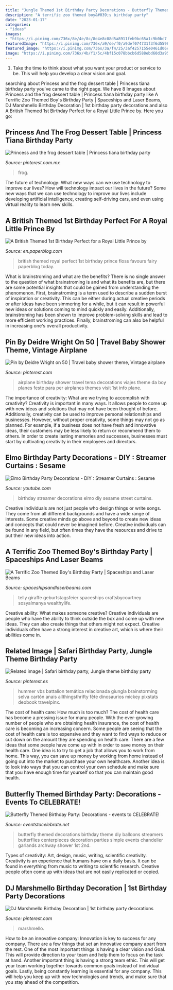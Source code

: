 ```yaml
---
title: "Jungle Themed 1st Birthday Party Decorations - Butterfly Themed Decorations Birthday Theme Diy Balloons Streamers Butterflies Centerpieces Decoration Parties Simple Events Chandelier Garlands Archway Shower 1st 2nd"
description: "A terrific zoo themed boy&#039;s birthday party"
date: "2023-01-17"
categories:
- "ideas"
images:
- "https://i.pinimg.com/736x/8e/4e/8c/8e4e8c08d5a8911feb9bc65a1c9b0bc7.jpg"
featuredImage: "https://i.pinimg.com/736x/a9/de/f0/a9def074731f3f6d559635507334df15.jpg"
featured_image: "https://i.pinimg.com/736x/3a/f4/25/3af4257155e0461d06c13980e02b1b89.jpg"
image: "https://i.pinimg.com/736x/4b/f1/5c/4bf15c078bbcb6d588ebd60d3a954515.jpg"
---
```



1. Take the time to think about what you want your product or service to be. This will help you develop a clear vision and goal.

	

		
searching about Princess and the frog dessert table | Princess tiana birthday party you've came to the right page. We have 8 Images about Princess and the frog dessert table | Princess tiana birthday party like A Terrific Zoo Themed Boy&#039;s Birthday Party | Spaceships and Laser Beams, DJ Marshmello Birthday Decoration | 1st birthday party decorations and also A British Themed 1st Birthday Perfect for a Royal Little Prince by. Here you go:
		
    
## Princess And The Frog Dessert Table | Princess Tiana Birthday Party

<img loading=lazy src="https://i.pinimg.com/736x/a9/de/f0/a9def074731f3f6d559635507334df15.jpg" onerror="this.onerror=null;this.src='https://tse3.mm.bing.net/th?id=OIP.FRkmPzewEMQgz-qZfjtKugHaHz&amp;pid=15.1';" alt="Princess and the frog dessert table | Princess tiana birthday party">

_Source: pinterest.com.mx_

>frog. 

	

The future of technology: What new ways can we use technology to improve our lives?
How will technology impact our lives in the future? Some new ways that we can use technology to improve our lives include developing artificial intelligence, creating self-driving cars, and even using virtual reality to learn new skills.

    
## A British Themed 1st Birthday Perfect For A Royal Little Prince By

<img loading=lazy src="https://m5.paperblog.com/i/59/596997/a-british-themed-1st-birthday-perfect-for-a-r-L-7WCdZ0.jpeg" onerror="this.onerror=null;this.src='https://tse4.mm.bing.net/th?id=OIP.xfyuT-RboNmkqa83UGga5QAAAA&amp;pid=15.1';" alt="A British Themed 1st Birthday Perfect for a Royal Little Prince by">

_Source: en.paperblog.com_

>british themed royal perfect 1st birthday prince floss favours fairy paperblog today. 

	

What is brainstroming and what are the benefits?
There is no single answer to the question of what brainstroming is and what its benefits are, but there are some potential insights that could be gained from understanding the phenomenon. First, brainstroming is a term used to describe a sudden burst of inspiration or creativity. This can be either during actual creative periods or after ideas have been simmering for a while, but it can result in powerful new ideas or solutions coming to mind quickly and easily. Additionally, brainstroming has been shown to improve problem-solving skills and lead to more efficient working practices. Finally, brainstroming can also be helpful in increasing one's overall productivity.

    
## Pin By Deidre Wright On 50 | Travel Baby Shower Theme, Vintage Airplane

<img loading=lazy src="https://i.pinimg.com/736x/3a/f4/25/3af4257155e0461d06c13980e02b1b89.jpg" onerror="this.onerror=null;this.src='https://tse2.mm.bing.net/th?id=OIP.dv9s4mRZTxeVzka9qxdvUAHaJ3&amp;pid=15.1';" alt="Pin by Deidre Wright on 50 | Travel baby shower theme, Vintage airplane">

_Source: pinterest.com_

>airplane birthday shower travel tema decorations viajes theme da boy planes feste para per airplanes themes visit 1st info plane. 

	

The importance of creativity: What are we trying to accomplish with creativity?
Creativity is important in many ways. It allows people to come up with new ideas and solutions that may not have been thought of before. Additionally, creativity can be used to improve personal relationships and businesses. However, without proper creativity, some things may not go as planned. For example, if a business does not have fresh and innovative ideas, their customers may be less likely to return or recommend them to others. In order to create lasting memories and successes, businesses must start by cultivating creativity in their employees and directors.

    
## Elmo Birthday Party Decorations - DIY : Streamer Curtains : Sesame

<img loading=lazy src="https://i.ytimg.com/vi/9DqOqSu7b9s/maxresdefault.jpg" onerror="this.onerror=null;this.src='https://tse2.mm.bing.net/th?id=OIP.e_esbsvr4hjl4sm-B5LPsgHaEK&amp;pid=15.1';" alt="Elmo Birthday Party Decorations - DIY : Streamer Curtains : Sesame">

_Source: youtube.com_

>birthday streamer decorations elmo diy sesame street curtains. 

	

Creative individuals are not just people who design things or write songs. They come from all different backgrounds and have a wide range of interests. Some creative minds go above and beyond to create new ideas and concepts that could never be imagined before. Creative individuals can be found in any field, but often times they have the resources and drive to put their new ideas into action.

    
## A Terrific Zoo Themed Boy&#039;s Birthday Party | Spaceships And Laser Beams

<img loading=lazy src="https://spaceshipsandlaserbeams.com/wp-content/uploads/2015/09/zoo-themed-birthday-party-ideas.jpg" onerror="this.onerror=null;this.src='https://tse3.mm.bing.net/th?id=OIP.YhawtnhbN2nDdQTBzZop0QHaLH&amp;pid=15.1';" alt="A Terrific Zoo Themed Boy&#039;s Birthday Party | Spaceships and Laser Beams">

_Source: spaceshipsandlaserbeams.com_

>telly giraffe geburtstagsfeier spaceships craftsbycourtney sosyalmanya wealthylife. 

	

Creative ability: What makes someone creative?
Creative individuals are people who have the ability to think outside the box and come up with new ideas. They can also create things that others might not expect. Creative individuals often have a strong interest in creative art, which is where their abilities come in.

    
## Related Image | Safari Birthday Party, Jungle Theme Birthday Party

<img loading=lazy src="https://i.pinimg.com/736x/4b/f1/5c/4bf15c078bbcb6d588ebd60d3a954515.jpg" onerror="this.onerror=null;this.src='https://tse3.mm.bing.net/th?id=OIP.F7EHecaelyir-QoW6c9mCAAAAA&amp;pid=15.1';" alt="Related image | Safari birthday party, Jungle theme birthday party">

_Source: pinterest.es_

>hummer vbs battalion temática relacionada giungla brainstorming selva cartón anais allthingsthrifty fête dinosaurios mickey pixstats deobook travelpinx. 

	

The cost of health care: How much is too much?
The cost of health care has become a pressing issue for many people. With the ever-growing number of people who are obtaining health insurance, the cost of health care is becoming an increasing concern. Some people are seeing that the cost of health care is too expensive and they want to find ways to reduce or cut down on the amount they are spending on health care. There are a few ideas that some people have come up with in order to save money on their health care. One idea is to try to get a job that allows you to work from home. This way, you can save up money by working from home instead of going out into the market to purchase your own healthcare. Another idea is to look into ways that you can control your own schedule and make sure that you have enough time for yourself so that you can maintain good health.

    
## Butterfly Themed Birthday Party: Decorations - Events To CELEBRATE!

<img loading=lazy src="https://eventstocelebrate.net/wp-content/uploads/2013/07/Butterfly-Themed-Party-Butterfly-garlands-eventstocelebrate.net_.jpg" onerror="this.onerror=null;this.src='https://tse2.mm.bing.net/th?id=OIP.Q68Em9RzciE79HRdo8S_GQHaLH&amp;pid=15.1';" alt="Butterfly Themed Birthday Party: Decorations - events to CELEBRATE!">

_Source: eventstocelebrate.net_

>butterfly themed decorations birthday theme diy balloons streamers butterflies centerpieces decoration parties simple events chandelier garlands archway shower 1st 2nd. 

	

Types of creativity: Art, design, music, writing, scientific creativity.
Creativity is an experience that humans have on a daily basis. It can be found in everything from music to writing to scientific research. Creative people often come up with ideas that are not easily replicated or copied.

    
## DJ Marshmello Birthday Decoration | 1st Birthday Party Decorations

<img loading=lazy src="https://i.pinimg.com/736x/8e/4e/8c/8e4e8c08d5a8911feb9bc65a1c9b0bc7.jpg" onerror="this.onerror=null;this.src='https://tse2.mm.bing.net/th?id=OIP.2Cx8Hcjvyyhij74DMov7HwHaJ3&amp;pid=15.1';" alt="DJ Marshmello Birthday Decoration | 1st birthday party decorations">

_Source: pinterest.com_

>marshmello. 

	

How to be an innovative company:
Innovation is key to success for any company. There are a few things that set an innovative company apart from the rest. One of the most important things is having a clear vision and Goal. This will provide direction to your team and help them to focus on the task at hand. Another important thing is having a strong team ethic. This will get your team working together towards common goals instead of individual goals. Lastly, being constantly learning is essential for any company. This will help you keep up with new technologies and trends, and make sure that you stay ahead of the competition.


